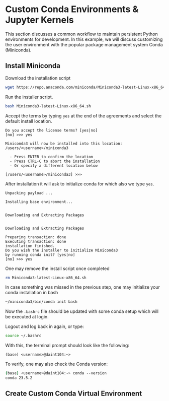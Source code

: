 # Custom Conda Environments & Jupyter Kernels

This section discusses a common workflow to maintain persistent Python environments for development. In this example, we will discuss customizing the user environment with the popular package management system Conda (Miniconda).

## Install Miniconda

Download the installation script

```bash
wget https://repo.anaconda.com/miniconda/Miniconda3-latest-Linux-x86_64.sh
```

Run the installer script.

```bash
bash Miniconda3-latest-Linux-x86_64.sh
```

Accept the terms by typing `yes` at the end of the agreements and select the default install location.

```console
Do you accept the license terms? [yes|no]
[no] >>> yes

Miniconda3 will now be installed into this location:
/users/<username>/miniconda3

  - Press ENTER to confirm the location
  - Press CTRL-C to abort the installation
  - Or specify a different location below

[/users/<username>/miniconda3] >>> 

```

After installation it will ask to initialize conda for which also we type `yes`.

```console
Unpacking payload ...
                                                                                                        
Installing base environment...


Downloading and Extracting Packages


Downloading and Extracting Packages

Preparing transaction: done
Executing transaction: done
installation finished.
Do you wish the installer to initialize Miniconda3
by running conda init? [yes|no]
[no] >>> yes
```

One may remove the install script once completed
```bash
rm Miniconda3-latest-Linux-x86_64.sh
```

In case something was missed in the previous step, one may initialize your conda installation in bash

```bash
~/miniconda3/bin/conda init bash
```

Now the `.bashrc` file should be updated with some conda setup which will be executed at login.

Logout and log back in again, or type:

```bash
source ~/.bashrc
```

With this, the terminal prompt should look like the following:

```
(base) <username>@daint104:~> 
```

To verify, one may also check the Conda version:

```bash
(base) <username>@daint104:~> conda --version
conda 23.5.2
```

## Create Custom Conda Virtual Environment


